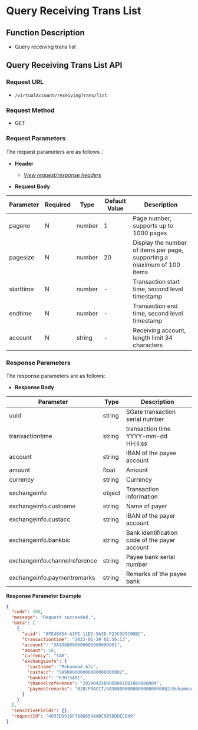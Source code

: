 # Query Receiving Trans List

## Function Description

- Query receiving trans list

## Query Receiving Trans List API

### Request URL

- `/virtualAccount/receivingTrans/list`

### Request Method

- GET

### Request Parameters

The request parameters are as follows：

- **Header**

  - [_View request/response headers_](/en/virtualAccountApi/apiRule/header)

- **Request Body**

| **Parameter** | **Required** | **Type** | **Default Value** | **Description**                                                         |
| ------------- | ------------ | -------- | ----------------- | ----------------------------------------------------------------------- |
| pageno        | N            | number   | 1                 | Page number, supports up to 1000 pages                                  |
| pagesize      | N            | number   | 20                | Display the number of items per page, supporting a maximum of 100 items |
| starttime     | N            | number   | -                 | Transaction start time, second level timestamp                          |
| endtime       | N            | number   | -                 | Transaction end time, second level timestamp                            |
| account       | N            | string   | -                 | Receiving account, length limit 34 characters                           |

### Response Parameters

The response parameters are as follows:

- **Response Body**

| **Parameter**                 | **Type** | **Description**                               |
| ----------------------------- | -------- | --------------------------------------------- |
| uuid                          | string   | SGate transaction serial number               |
| transactiontime               | string   | transaction time YYYY-mm-dd HH:ii:ss          |
| account                       | string   | IBAN of the payee account                     |
| amount                        | float    | Amount                                        |
| currency                      | string   | Currency                                      |
| exchangeinfo                  | object   | Transaction information                       |
| exchangeinfo.custname         | string   | Name of payer                                 |
| exchangeinfo.custacc          | string   | IBAN of the payer account                     |
| exchangeinfo.bankbic          | string   | Bank identification code of the payer account |
| exchangeinfo.channelreference | string   | Payee bank serial number                      |
| exchangeinfo.paymentremarks   | string   | Remarks of the payee bank                     |

**Response Parameter Example**

```json
{
  "code": 200,
  "message": "Request succeeded.",
  "data": [
    {
      "uuid": "0FE4B054-A1FE-11ED-9A3D-F23C925C00BC",
      "transactiontime": "2023-01-29 01:56:13",
      "account": "SA9080000000000000000001",
      "amount": 50,
      "currency": "SAR",
      "exchangeinfo": {
        "custname": "Muhammad Ali",
        "custacc": "SA9080000000000000000002",
        "bankbic": "RJHISARI",
        "channelreference": "2024042500060801002869000004",
        "paymentremarks": "B2B/FRACCT/SA9080000000000000000002/Muhammad Ali/B2B"
      }
    }
  ],
  "sensitiveFields": {},
  "requestId": "4833DD916F788D654AABC9B5BDDECD49"
}
```
